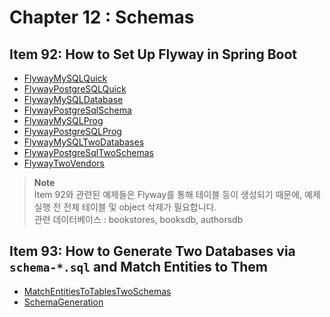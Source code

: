 # Chapter 12 : Schemas

## Item 92: How to Set Up Flyway in Spring Boot
- [FlywayMySQLQuick](FlywayMySQLQuick)
- [FlywayPostgreSQLQuick](FlywayPostgreSQLQuick)
- [FlywayMySQLDatabase](FlywayMySQLDatabase)
- [FlywayPostgreSqlSchema](FlywayPostgreSqlSchema)
- [FlywayMySQLProg](FlywayMySQLProg)
- [FlywayPostgreSQLProg](FlywayPostgreSQLProg)
- [FlywayMySQLTwoDatabases](FlywayMySQLTwoDatabases)
- [FlywayPostgreSqlTwoSchemas](FlywayPostgreSqlTwoSchemas)
- [FlywayTwoVendors](FlywayTwoVendors)

> **Note**  
> Item 92와 관련된 예제들은 Flyway를 통해 테이블 등이 생성되기 때문에, 
> 예제 실행 전 전체 테이블 및 object 삭제가 필요합니다.  
> 관련 데이터베이스 : bookstores, booksdb, authorsdb

## Item 93: How to Generate Two Databases via `schema-*.sql` and Match Entities to Them
- [MatchEntitiesToTablesTwoSchemas](MatchEntitiesToTablesTwoSchemas)
- [SchemaGeneration](SchemaGeneration)